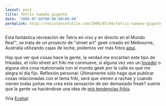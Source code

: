 ```yaml
---
layout: post
title: Tetris tamaño gigante
date: '2006-07-04T00:00:00+00:00'
permalink: http://resistancefutile.com/2006/07/04/tetris-tamano-gigante/
---
```

<a href="http://www.woostercollective.com/2006/07/another_crate_piece_from_melbourne.html"><img style="float:right; margin:0 0 10px 10px;cursor:pointer; cursor:hand;" src="http://photos1.blogger.com/blogger/6639/1972/320/tetriscrates.jpg" border="0" alt="" /></a>Esta fantástica recreación de Tetris en vivo y en directo en el Mundo Real&trade;, se trata de un proyecto de "street art" geek creado en Melbourne, Australia utilizando cajas de leche, podemos ver más fotos <a href="http://www.woostercollective.com/2006/07/another_crate_piece_from_melbourne.html">aquí</a>. 

Hay que ver qué cosas hace la gente, la verdad me encantan este tipo de frikadas, el rollo street art friki me conmueve, si alguna vez veo un <a href="http://resistancefutile.blogspot.com/2006/03/el-movimiento-space-invaders.html">Invader</a> o alguna otra cosa realcionada con el mundo geek por la calle es que me alegra el día fijo. Reflexión personal: Últimamente sólo hago que publicar cosas relacionadas con el tema friki, será que vienen a rachas y cuando vienen todas juntas me crea esta sensación de ser demasiado freak? suerte que la gente va haciéndose una idea de <a href="http://solo.infames.org/se-buscan-frikis/">mis tendencias frikis</a>.

(Vía <a href="http://www.ecetia.com/2006/07/03/tetris-tamano-gigante/">Ecetia</a>)
